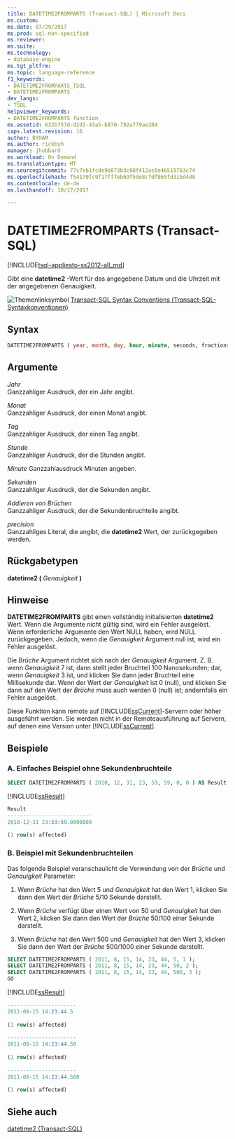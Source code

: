 ```yaml
---
title: DATETIME2FROMPARTS (Transact-SQL) | Microsoft Docs
ms.custom: 
ms.date: 07/29/2017
ms.prod: sql-non-specified
ms.reviewer: 
ms.suite: 
ms.technology:
- database-engine
ms.tgt_pltfrm: 
ms.topic: language-reference
f1_keywords:
- DATETIME2FROMPARTS_TSQL
- DATETIME2FROMPARTS
dev_langs:
- TSQL
helpviewer_keywords:
- DATETIME2FROMPARTS function
ms.assetid: 632b757d-d2d1-43a5-b870-792a779ae204
caps.latest.revision: 16
author: BYHAM
ms.author: rickbyh
manager: jhubbard
ms.workload: On Demand
ms.translationtype: MT
ms.sourcegitcommit: 77c7eb1fcde9b073b3c08f412ac0e46519763c74
ms.openlocfilehash: f54170fc9f17ff7eb69f5de8cfdf865fd31bd4d8
ms.contentlocale: de-de
ms.lasthandoff: 10/17/2017

---
```

# <a name="datetime2fromparts-transact-sql"></a>DATETIME2FROMPARTS (Transact-SQL)
[!INCLUDE[tsql-appliesto-ss2012-all_md](../../includes/tsql-appliesto-ss2012-all-md.md)]

Gibt eine **datetime2** -Wert für das angegebene Datum und die Uhrzeit mit der angegebenen Genauigkeit.
  
![Themenlinksymbol](../../database-engine/configure-windows/media/topic-link.gif "Topic link icon") [Transact-SQL Syntax Conventions (Transact-SQL-Syntaxkonventionen)](../../t-sql/language-elements/transact-sql-syntax-conventions-transact-sql.md)
  
## <a name="syntax"></a>Syntax  
  
```sql
DATETIME2FROMPARTS ( year, month, day, hour, minute, seconds, fractions, precision )  
```  
  
## <a name="arguments"></a>Argumente  
*Jahr*  
Ganzzahliger Ausdruck, der ein Jahr angibt.
  
*Monat*  
Ganzzahliger Ausdruck, der einen Monat angibt.
  
*Tag*  
Ganzzahliger Ausdruck, der einen Tag angibt.
  
 *Stunde*  
Ganzzahliger Ausdruck, der die Stunden angibt.
  
*Minute* Ganzzahlausdruck Minuten angeben.
  
*Sekunden*  
Ganzzahliger Ausdruck, der die Sekunden angibt.
  
*Addieren von Brüchen*  
Ganzzahliger Ausdruck, der die Sekundenbruchteile angibt.
  
*precision*  
Ganzzahliges Literal, die angibt, die **datetime2** Wert, der zurückgegeben werden.
  
## <a name="return-types"></a>Rückgabetypen
**datetime2 (** *Genauigkeit* **)**
  
## <a name="remarks"></a>Hinweise  
**DATETIME2FROMPARTS** gibt einen vollständig initialisierten **datetime2** Wert. Wenn die Argumente nicht gültig sind, wird ein Fehler ausgelöst. Wenn erforderliche Argumente den Wert NULL haben, wird NULL zurückgegeben. Jedoch, wenn die *Genauigkeit* Argument null ist, wird ein Fehler ausgelöst.
  
Die *Brüche* Argument richtet sich nach der *Genauigkeit* Argument. Z. B. wenn *Genauigkeit* 7 ist, dann stellt jeder Bruchteil 100 Nanosekunden; dar, wenn *Genauigkeit* 3 ist, und klicken Sie dann jeder Bruchteil eine Millisekunde dar. Wenn der Wert der *Genauigkeit* ist 0 (null), und klicken Sie dann auf den Wert der *Brüche* muss auch werden 0 (null) ist; andernfalls ein Fehler ausgelöst.
  
Diese Funktion kann remote auf [!INCLUDE[ssCurrent](../../includes/sscurrent-md.md)]-Servern oder höher ausgeführt werden. Sie werden nicht in der Remoteausführung auf Servern, auf denen eine Version unter [!INCLUDE[ssCurrent](../../includes/sscurrent-md.md)].
  
## <a name="examples"></a>Beispiele  
  
### <a name="a-simple-example-without-fractions-of-a-second"></a>A. Einfaches Beispiel ohne Sekundenbruchteile  
  
```sql
SELECT DATETIME2FROMPARTS ( 2010, 12, 31, 23, 59, 59, 0, 0 ) AS Result;  
```  
  
[!INCLUDE[ssResult](../../includes/ssresult-md.md)]
  
```sql
Result  
---------------------------  
2010-12-31 23:59:59.0000000  
  
(1 row(s) affected)  
```  
  
### <a name="b-example-with-fractions-of-a-second"></a>B. Beispiel mit Sekundenbruchteilen  
Das folgende Beispiel veranschaulicht die Verwendung von der *Brüche* und *Genauigkeit* Parameter:
  
1.  Wenn *Brüche* hat den Wert 5 und *Genauigkeit* hat den Wert 1, klicken Sie dann den Wert der *Brüche* 5/10 Sekunde darstellt.  
  
2.  Wenn *Brüche* verfügt über einen Wert von 50 und *Genauigkeit* hat den Wert 2, klicken Sie dann den Wert der *Brüche* 50/100 einer Sekunde darstellt.  
  
3.  Wenn *Brüche* hat den Wert 500 und *Genauigkeit* hat den Wert 3, klicken Sie dann den Wert der *Brüche* 500/1000 einer Sekunde darstellt.  
  
```sql
SELECT DATETIME2FROMPARTS ( 2011, 8, 15, 14, 23, 44, 5, 1 );  
SELECT DATETIME2FROMPARTS ( 2011, 8, 15, 14, 23, 44, 50, 2 );  
SELECT DATETIME2FROMPARTS ( 2011, 8, 15, 14, 23, 44, 500, 3 );  
GO  
```  
  
[!INCLUDE[ssResult](../../includes/ssresult-md.md)]
  
```sql
----------------------  
2011-08-15 14:23:44.5  
  
(1 row(s) affected)  
  
----------------------  
2011-08-15 14:23:44.50  
  
(1 row(s) affected)  
  
----------------------  
2011-08-15 14:23:44.500  
  
(1 row(s) affected)  
```  
  
## <a name="see-also"></a>Siehe auch
[datetime2 &#40;Transact-SQL&#41;](../../t-sql/data-types/datetime2-transact-sql.md)
  
  


